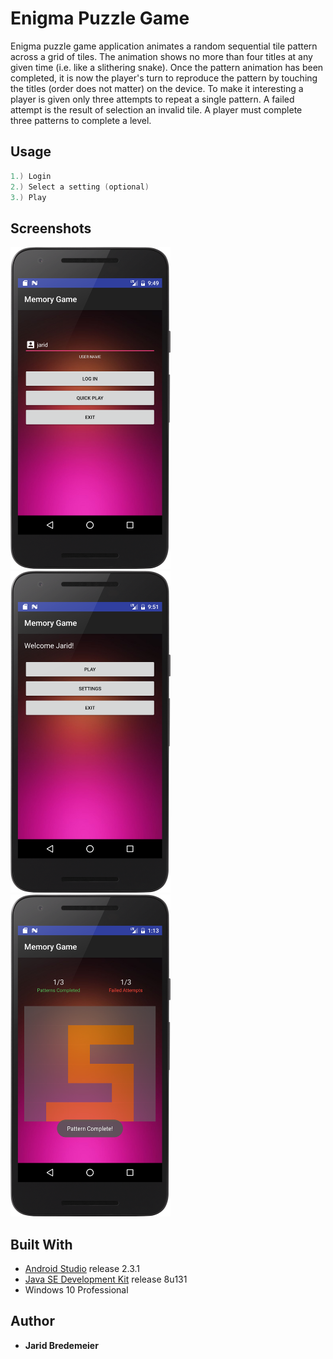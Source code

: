 # Enigma Puzzle Game

Enigma puzzle game application animates a random sequential tile pattern across a grid of tiles. The animation shows no more than four titles at any given time (i.e. like a slithering snake). Once the pattern animation has been completed, it is now the player's turn to reproduce the pattern by touching the titles (order does not matter) on the device. To make it interesting a player is given only three attempts to repeat a single pattern. A failed attempt is the result of selection an invalid tile. A player must complete three patterns to complete a level.

## Usage
```c
1.) Login
2.) Select a setting (optional)
3.) Play
```
## Screenshots
<img src="https://github.com/jbredeme/Enigma-Puzzle/blob/master/screenshots/device-2017-03-29-095006.png" width="256"> <img src="https://github.com/jbredeme/Enigma-Puzzle/blob/master/screenshots/device-2017-03-29-095221.png" width="256"> <img src="https://github.com/jbredeme/Enigma-Puzzle/blob/master/screenshots/device-2017-03-29-131439.png" width="256">

## Built With
* [Android Studio] release 2.3.1
* [Java SE Development Kit] release 8u131
* Windows 10 Professional

## Author
* **Jarid Bredemeier**

[Android Studio]: https://developer.android.com/studio/index.html
[Java SE Development Kit]: http://www.oracle.com/technetwork/java/index.html

